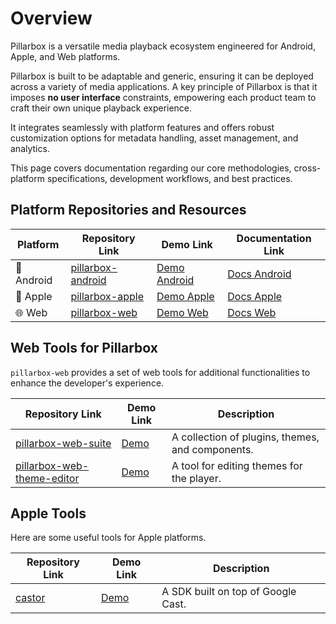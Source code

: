 # Overview

Pillarbox is a versatile media playback ecosystem engineered for Android, Apple, and Web platforms.

Pillarbox is built to be adaptable and generic, ensuring it can be deployed across a variety of media applications. A
key principle of Pillarbox is that it imposes **no user interface** constraints, empowering each product team to craft
their own unique playback experience.

It integrates seamlessly with platform features and offers robust customization options for metadata handling,
asset management, and analytics.

This page covers documentation regarding our core methodologies, cross-platform specifications, development workflows,
and best practices.

## Platform Repositories and Resources

| Platform   | Repository Link                                                  | Demo Link                                                                           | Documentation Link                                                                                     |
|------------|------------------------------------------------------------------|-------------------------------------------------------------------------------------|--------------------------------------------------------------------------------------------------------|
| 🤖 Android | [pillarbox-android](https://github.com/SRGSSR/pillarbox-android) | [Demo Android](https://github.com/SRGSSR/pillarbox-android?tab=readme-ov-file#demo) | [Docs Android](https://android.pillarbox.ch/api)                                                       |
| 🍎 Apple   | [pillarbox-apple](https://github.com/SRGSSR/pillarbox-apple)     | [Demo Apple](https://testflight.apple.com/join/TS6ngLqf)                            | [Docs Apple](https://swiftpackageindex.com/SRGSSR/pillarbox-apple/documentation/pillarboxplayer) |
| 🌐 Web     | [pillarbox-web](https://github.com/SRGSSR/pillarbox-web)         | [Demo Web](https://demo.pillarbox.ch)                                               | [Docs Web](https://web.pillarbox.ch/api/)                                                              |

## Web Tools for Pillarbox

`pillarbox-web` provides a set of web tools for additional functionalities to enhance the developer's experience.

| Repository Link                                                                    | Demo Link                            | Description                                      |
|------------------------------------------------------------------------------------|--------------------------------------|--------------------------------------------------|
| [pillarbox-web-suite](https://github.com/SRGSSR/pillarbox-web-suite)               | [Demo](https://plugins.pillarbox.ch) | A collection of plugins, themes, and components. |
| [pillarbox-web-theme-editor](https://github.com/SRGSSR/pillarbox-web-theme-editor) | [Demo](https://editor.pillarbox.ch)  | A tool for editing themes for the player.        |

## Apple Tools

Here are some useful tools for Apple platforms.

| Repository Link                            | Demo Link                                          | Description                        |
|--------------------------------------------|----------------------------------------------------|------------------------------------|
| [castor](https://github.com/SRGSSR/castor) | [Demo](https://testflight.apple.com/join/3DMfy33Y) | A SDK built on top of Google Cast. |
